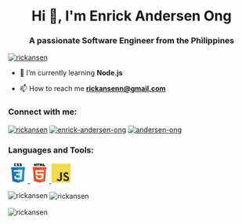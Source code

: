 <h1 align="center">Hi 👋, I'm Enrick Andersen Ong</h1>
<h3 align="center">A passionate Software Engineer from the Philippines</h3>

<p align="left"> <a href="https://twitter.com/rickansen" target="blank"><img src="https://img.shields.io/twitter/follow/rickansen?logo=twitter&style=for-the-badge" alt="rickansen" /></a> </p>

- 🌱 I’m currently learning **Node.js**

- 📫 How to reach me **rickansenn@gmail.com**

<h3 align="left">Connect with me:</h3>
<p align="left">
<a href="https://twitter.com/rickansen" target="blank"><img align="center" src="https://raw.githubusercontent.com/rahuldkjain/github-profile-readme-generator/master/src/images/icons/Social/twitter.svg" alt="rickansen" height="30" width="40" /></a>
<a href="https://linkedin.com/in/enrick-andersen-ong" target="blank"><img align="center" src="https://raw.githubusercontent.com/rahuldkjain/github-profile-readme-generator/master/src/images/icons/Social/linked-in-alt.svg" alt="enrick-andersen-ong" height="30" width="40" /></a>
<a href="https://fb.com/rickansen.ong" target="blank"><img align="center" src="https://raw.githubusercontent.com/rahuldkjain/github-profile-readme-generator/master/src/images/icons/Social/facebook.svg" alt="andersen-ong" height="30" width="40" /></a>
</p>

<h3 align="left">Languages and Tools:</h3>
<p align="left"> <a href="https://www.w3schools.com/css/" target="_blank" rel="noreferrer"> <img src="https://raw.githubusercontent.com/devicons/devicon/master/icons/css3/css3-original-wordmark.svg" alt="css3" width="40" height="40"/> </a> <a href="https://www.w3.org/html/" target="_blank" rel="noreferrer"> <img src="https://raw.githubusercontent.com/devicons/devicon/master/icons/html5/html5-original-wordmark.svg" alt="html5" width="40" height="40"/> </a> <a href="https://developer.mozilla.org/en-US/docs/Web/JavaScript" target="_blank" rel="noreferrer"> <img src="https://raw.githubusercontent.com/devicons/devicon/master/icons/javascript/javascript-original.svg" alt="javascript" width="40" height="40"/> </a> </p>

<p><img align="left" src="https://github-readme-stats.vercel.app/api/top-langs?username=rickansen&show_icons=true&locale=en&layout=compact" alt="rickansen" /></p>

<p>&nbsp;<img align="center" src="https://github-readme-stats.vercel.app/api?username=rickansen&show_icons=true&locale=en" alt="rickansen" /></p>

<p><img align="center" src="https://github-readme-streak-stats.herokuapp.com/?user=rickansen&" alt="rickansen" /></p>


<!---
rickansen/rickansen is a ✨ special ✨ repository because its `README.md` (this file) appears on your GitHub profile.
You can click the Preview link to take a look at your changes.
--->
